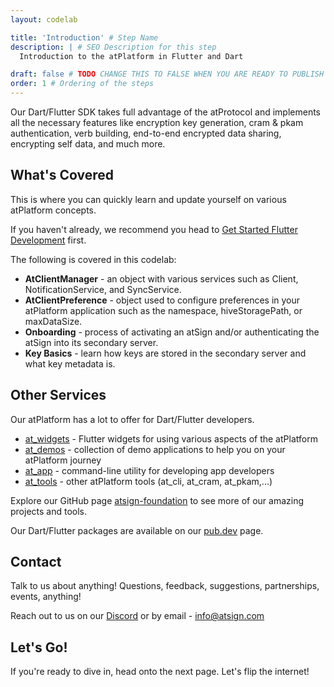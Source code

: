 ```yaml
---
layout: codelab

title: 'Introduction' # Step Name
description: | # SEO Description for this step
  Introduction to the atPlatform in Flutter and Dart

draft: false # TODO CHANGE THIS TO FALSE WHEN YOU ARE READY TO PUBLISH THE PAGE
order: 1 # Ordering of the steps
---
```


Our Dart/Flutter SDK takes full advantage of the atProtocol and implements all the necessary features like encryption key generation, cram & pkam authentication, verb building, end-to-end encrypted data sharing, encrypting self data, and much more.

## What's Covered

This is where you can quickly learn and update yourself on various atPlatform concepts.

If you haven't already, we recommend you head to [Get Started Flutter Development](docs/start/flutter/) first.

The following is covered in this codelab:

- **AtClientManager** - an object with various services such as Client, NotificationService, and SyncService.
- **AtClientPreference** - object used to configure preferences in your atPlatform application such as the namespace, hiveStoragePath, or maxDataSize.
- **Onboarding** - process of activating an atSign and/or authenticating the atSign into its secondary server.
- **Key Basics** - learn how keys are stored in the secondary server and what key metadata is.

## Other Services

Our atPlatform has a lot to offer for Dart/Flutter developers.

- [at_widgets](https://github.com/atsign-foundation/at_widgets) - Flutter widgets for using various aspects of the atPlatform
- [at_demos](https://github.com/atsign-foundation/at_demos) - collection of demo applications to help you on your atPlatform journey
- [at_app](https://github.com/atsign-foundation/at_app) - command-line utility for developing app developers
- [at_tools](https://github.com/atsign-foundation/at_tools) - other atPlatform tools (at_cli, at_cram, at_pkam,...)

Explore our GitHub page [atsign-foundation](https://github.com/atsign-foundation) to see more of our amazing projects and tools.

Our Dart/Flutter packages are available on our [pub.dev](https://pub.dev/publishers/atsign.org/packages) page.

## Contact

Talk to us about anything! Questions, feedback, suggestions, partnerships, events, anything!

Reach out to us on our [Discord](https://discord.gg/55sHTQFxfz) or by email - [info@atsign.com](mailto:info@atsign.com)

## Let's Go!

If you're ready to dive in, head onto the next page. Let's flip the internet!

